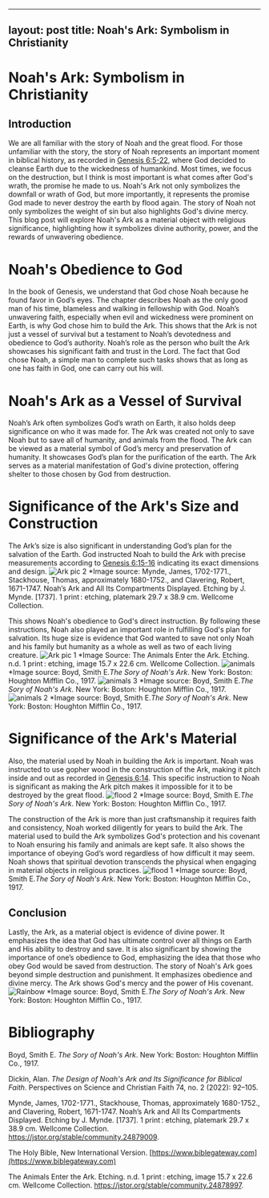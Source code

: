 
---
layout: post
title: Noah's Ark: Symbolism in Christianity
---
# Noah's Ark: Symbolism in Christianity
## Introduction 
We are all familiar with the story of Noah and the great flood. For those unfamiliar with the story, the story of Noah represents an important moment in biblical history, as recorded in [Genesis 6:5-22](https://www.biblegateway.com/passage/?search=Genesis%206%3A5-22&version=NIV), where God decided to cleanse Earth due to the wickedness of humankind. Most times, we focus on the destruction, but I think is most important is what comes after God's wrath, the promise he made to us. Noah's Ark not only symbolizes the downfall or wrath of God, but more importantly, it represents the promise God made to never destroy the earth by flood again. The story of Noah not only symbolizes the weight of sin but also highlights God's divine mercy. This blog post will explore Noah's Ark as a material object with religious significance, highlighting how it symbolizes divine authority, power, and the rewards of unwavering obedience.
# Noah's Obedience to God
In the book of Genesis, we understand that God chose Noah because he found favor in God’s eyes. The chapter describes Noah as the only good man of his time, blameless and walking in fellowship with God. Noah’s unwavering faith, especially when evil and wickedness were prominent on Earth, is why God chose him to build the Ark. This shows that the Ark is not just a vessel of survival but a testament to Noah’s devotedness and obedience to God’s authority. Noah’s role as the person who built the Ark showcases his significant faith and trust in the Lord. The fact that God chose Noah, a simple man to complete such tasks shows that as long as one has faith in God, one can carry out his will.

 # Noah's Ark as a Vessel of Survival
Noah’s Ark often symbolizes God’s wrath on Earth, it also holds deep significance on who it was made for. The Ark was created not only to save Noah but to save all of humanity, and animals from the flood. The Ark can be viewed as a material symbol of God’s mercy and preservation of humanity. It showcases God’s plan for the purification of the earth. The Ark serves as a material manifestation of God's divine protection, offering shelter to those chosen by God from destruction.

 # Significance of the Ark's Size and Construction     
The Ark’s size is also significant in understanding God’s plan for the salvation of the Earth. God instructed Noah to build the Ark with precise measurements according to [Genesis 6:15-16](https://www.biblegateway.com/passage/?search=Genesis%206%3A15-16&version=NIV) indicating its exact dimensions and design. 
![Ark pic 2](https://github.com/user-attachments/assets/3c287930-3a99-4144-b933-c1dd3166d2bb) 
*Image source: Mynde, James, 1702-1771., Stackhouse, Thomas, approximately 1680-1752., and Clavering, Robert, 1671-1747. Noah’s Ark and All Its Compartments Displayed. Etching by J. Mynde. [1737]. 1 print : etching, platemark 29.7 x 38.9 cm. Wellcome Collection.

This shows Noah's obedience to God's direct instruction. By following these instructions, Noah also played an important role in fulfilling God's plan for salvation. 
Its huge size is evidence that God wanted to save not only Noah and his family but humanity as a whole as well as two of each living creature.
![Ark pic 1](https://github.com/user-attachments/assets/d1972fb3-924e-4931-b25b-1a81bcb691c9)
*Image Source: The Animals Enter the Ark. Etching. n.d. 1 print : etching, image 15.7 x 22.6 cm. Wellcome Collection.
![animals](https://github.com/user-attachments/assets/ff0eb0fc-708f-4778-8ea7-cda261192e05) 
*Image source: Boyd, Smith E.*The Sory of Noah's Ark*. New York: Boston: Houghton Mifflin Co., 1917. 
![animals 3](https://github.com/user-attachments/assets/8994c6cc-dcba-4cb6-bde6-57043a4a0b68)
*Image source: Boyd, Smith E.*The Sory of Noah's Ark*. New York: Boston: Houghton Mifflin Co., 1917.
![animals 2](https://github.com/user-attachments/assets/3f0d55d9-4015-41ce-b246-223d235856f9)
*Image source: Boyd, Smith E.*The Sory of Noah's Ark*. New York: Boston: Houghton Mifflin Co., 1917.

# Significance of the Ark's Material
Also, the material used by Noah in building the Ark is important. Noah was instructed to use gopher wood in the construction of the Ark, making it pitch inside and out as recorded in [Genesis 6:14](https://www.biblegateway.com/passage/?search=Genesis%206%3A14&version=NIV). This specific instruction to Noah is significant as making the Ark pitch makes it impossible for it to be destroyed by the great flood. 
![flood 2](https://github.com/user-attachments/assets/1da7da6a-decb-410a-9d89-4c781ecb2977)
*Image source: Boyd, Smith E.*The Sory of Noah's Ark*. New York: Boston: Houghton Mifflin Co., 1917.

The construction of the Ark is more than just craftsmanship it requires faith and consistency, Noah worked diligently for years to build the Ark. The material used to build the Ark symbolizes God's protection and his covenant to Noah ensuring his family and animals are kept safe. It also shows the importance of obeying God’s word regardless of how difficult it may seem. Noah shows that spiritual devotion transcends the physical when engaging in material objects in religious practices. 
![flood 1](https://github.com/user-attachments/assets/c48c870c-a845-458f-bde4-7e70b45a34be)
*Image source: Boyd, Smith E.*The Sory of Noah's Ark*. New York: Boston: Houghton Mifflin Co., 1917.
## Conclusion
Lastly, the Ark, as a material object is evidence of divine power. It emphasizes the idea that God has ultimate control over all things on Earth and His ability to destroy and save. It is also significant by showing the importance of one’s obedience to God, emphasizing the idea that those who obey God would be saved from destruction. The story of Noah's Ark goes beyond simple destruction and punishment. It emphasizes obedience and divine mercy. The Ark shows God's mercy and the power of His covenant.
![Rainbow](https://github.com/user-attachments/assets/3b85a885-cdb7-4e89-a508-7c49367f645c)
*Image source: Boyd, Smith E.*The Sory of Noah's Ark*. New York: Boston: Houghton Mifflin Co., 1917.
# Bibliography
 Boyd, Smith E. *The Sory of Noah's Ark*. New York: Boston: Houghton Mifflin Co., 1917.
 
 Dickin, Alan. *The Design of Noah's Ark and Its Significance for Biblical Faith*. Perspectives on Science and Christian Faith 74, no. 2 (2022): 92–105.
 
 Mynde, James, 1702-1771., Stackhouse, Thomas, approximately 1680-1752., and Clavering, Robert, 1671-1747. Noah’s Ark and All Its Compartments Displayed. Etching by J. Mynde. [1737]. 1 print : etching, platemark 29.7 x 38.9 cm. Wellcome Collection. https://jstor.org/stable/community.24879009.
 
The Holy Bible, New International Version. [https://www.biblegateway.com](https://www.biblegateway.com)

The Animals Enter the Ark. Etching. n.d. 1 print : etching, image 15.7 x 22.6 cm. Wellcome Collection. https://jstor.org/stable/community.24878997.
